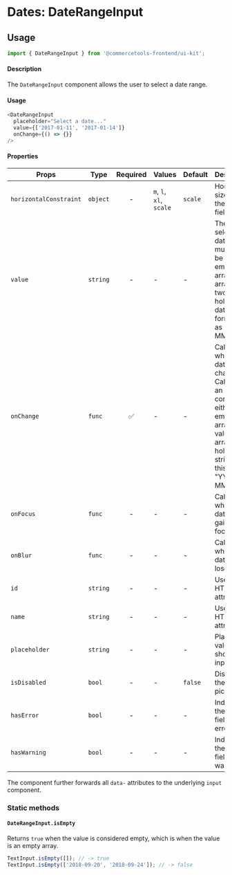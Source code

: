 # Dates: DateRangeInput

## Usage

```js
import { DateRangeInput } from '@commercetools-frontend/ui-kit';
```

#### Description

The `DateRangeInput` component allows the user to select a date range.

#### Usage

```js
<DateRangeInput
  placeholder="Select a date..."
  value={['2017-01-11', '2017-01-14']}
  onChange={() => {}}
/>
```

#### Properties

| Props                  | Type     | Required | Values                  | Default | Description                                                                                                                                                       |
| ---------------------- | -------- | :------: | ----------------------- | ------- | ----------------------------------------------------------------------------------------------------------------------------------------------------------------- |
| `horizontalConstraint` | `object` |    -     | `m`, `l`, `xl`, `scale` | `scale` | Horizontal size limit of the input field.                                                                                                                         |
| `value`                | `string` |    -     | -                       | -       | The selected date range, must either be an empty array or an array of two strings holding dates formatted as "YYYY-MM-DD".                                        |
| `onChange`             | `func`   |    ✅    | -                       | -       | Called when the date range changes. Called with an event containing either an empty array (no value) or an array holding two string in this format: "YYYY-MM-DD". |
| `onFocus`              | `func`   |    -     | -                       | -       | Called when the date input gains focus.                                                                                                                           |
| `onBlur`               | `func`   |    -     | -                       | -       | Called when the date input loses focus.                                                                                                                           |
| `id`                   | `string` |    -     | -                       | -       | Used as the HTML `id` attribute.                                                                                                                                  |
| `name`                 | `string` |    -     | -                       | -       | Used as the HTML `name` attribute.                                                                                                                                |
| `placeholder`          | `string` |    -     | -                       | -       | Placeholder value to show in the input field                                                                                                                      |
| `isDisabled`           | `bool`   |    -     | -                       | `false` | Disables the date picker                                                                                                                                          |
| `hasError`             | `bool`   |    -     | -                       | -       | Indicates the input field has an error                                                                                                                            |
| `hasWarning`           | `bool`   |    -     | -                       | -       | Indicates the input field has a warning                                                                                                                           |

The component further forwards all `data-` attributes to the underlying `input` component.

### Static methods

#### `DateRangeInput.isEmpty`

Returns `true` when the value is considered empty, which is when the value is an empty array.

```js
TextInput.isEmpty([]); // -> true
TextInput.isEmpty(['2018-09-20', '2018-09-24']); // -> false
```
